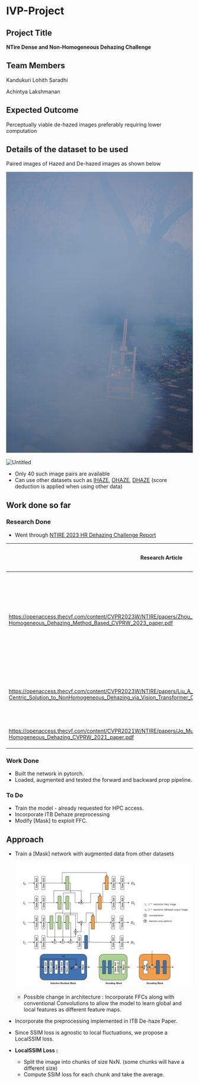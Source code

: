 # IVP-Project

## Project Title

**NTire Dense and Non-Homogeneous Dehazing Challenge**

## Team Members

Kandukuri Lohith Saradhi

Achintya Lakshmanan

## Expected Outcome

Perceptually viable de-hazed images preferably requiring lower computation

## Details of the dataset to be used

Paired images of Hazed and De-hazed images as shown below

![Untitled](Assets/Untitled.jpeg)

![Untitled](Assets/Untitled%201.jpeg)

- Only 40 such image pairs are available
- Can use other datasets such as [IHAZE](https://data.vision.ee.ethz.ch/cvl/ntire18//i-haze/), [OHAZE](https://data.vision.ee.ethz.ch/cvl/ntire18//o-haze/), [DHAZE](https://data.vision.ee.ethz.ch/cvl/ntire19/dense-haze/) (score deduction is applied when using other data)

## Work done so far

### Research Done

- Went through [NTIRE 2023 HR Dehazing Challenge Report](https://openaccess.thecvf.com/content/CVPR2023W/NTIRE/papers/Ancuti_NTIRE_2023_HR_NonHomogeneous_Dehazing_Challenge_Report_CVPRW_2023_paper.pdf)

| Research Article | Dataset and Variables used | Download data URL | Solution Approach | Interesting Insights |
| --- | --- | --- | --- | --- |
| https://openaccess.thecvf.com/content/CVPR2023W/NTIRE/papers/Zhou_Breaking_Through_the_Haze_An_Advanced_Non-Homogeneous_Dehazing_Method_Based_CVPRW_2023_paper.pdf |  |  | DWT-FFC + ConvNeXt prior knowledge network | FFCs are epic, they allow models to learn global and local features separately and use them varyingly with depth in networks |
| https://openaccess.thecvf.com/content/CVPR2023W/NTIRE/papers/Liu_A_Data-Centric_Solution_to_NonHomogeneous_Dehazing_via_Vision_Transformer_CVPRW_2023_paper.pdf |  |  |  | Converts all the images to the distribution of current year dataset. |
| https://openaccess.thecvf.com/content/CVPR2021W/NTIRE/papers/Jo_Multi-Scale_Selective_Residual_Learning_for_Non-Homogeneous_Dehazing_CVPRW_2021_paper.pdf |  |  |  | Simple multi scale Resnet type arch |

### Work Done

- Built the network in pytorch.
- Loaded, augmented and tested the forward and backward prop pipeline.

### To Do

- Train the model - already requested for HPC access.
- Incorporate ITB Dehaze preprocessing
- Modify [Mask] to exploit FFC.

## Approach

- Train a [Mask] network with augmented data from other datasets
    
    ![Untitled](Assets/Untitled.png)
    
    - Possible change in architecture : Incorporate FFCs along with conventional Convolutions to allow the model to learn global and local features as different feature maps.
- Incorporate the preprocessing implemented in ITB De-haze Paper.
- Since SSIM loss is agnostic to local fluctuations, we propose a LocalSSIM loss.
- **LocalSSIM Loss :**
    - Split the image into chunks of size NxN. (some chunks will have a different size)
    - Compute SSIM loss for each chunk and take the average.

###